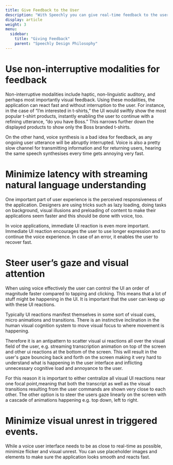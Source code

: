 ```yaml
---
title: Give Feedback to the User
description: "With Speechly you can give real-time feedback to the user while they talk."
display: article
weight: 3
menu:
  sidebar:
    title: "Giving Feedback"
    parent: "Speechly Design Philosophy"
---
```

# Use non-interruptive modalities for feedback

Non-interruptive modalities include haptic, non-linguistic auditory, and perhaps most importantly visual feedback. Using these modalities, the application can react fast and without interruption to the user. For instance, in the case of “I’m interested in t-shirts,” the UI would swiftly show the most popular t-shirt products, instantly enabling the user to continue with a refining utterance, ”do you have Boss.” This narrows further down the displayed products to show only the Boss branded t-shirts.

On the other hand, voice synthesis is a bad idea for feedback, as any ongoing user utterance will be abruptly interrupted. Voice is also a pretty slow channel for transmitting information and for returning users, hearing the same speech synthesises every time gets annoying very fast.

# Minimize latency with streaming natural language understanding

One important part of user experience is the perceived responsiveness of the application. Designers are using tricks such as lazy loading, doing tasks on background, visual illusions and preloading of content to make their applications seem faster and this should be done with voice, too.

In voice applications, immediate UI reaction is even more important. Immediate UI reaction encourages the user to use longer expression and to continue the voice experience. In case of an error, it enables the user to recover fast.

# Steer user’s gaze and visual attention

When using voice effectively the user can control the UI an order of magnitude faster compared to tapping and clicking. This means that a lot of stuff might be happening in the UI. It is important that the user can keep up with these UI reactions.

Typically UI reactions manifest themselves in some sort of visual cues, micro animations and transitions. There is an instinctive inclination in the human visual cognition system to move visual focus to where movement is happening.

Therefore it is an antipattern to scatter visual ui reactions all over the visual field of the user, e.g. streaming transcription animation on top of the screen and other ui reactions at the bottom of the screen. This will result in the user's gaze bouncing back and forth on the screen making it very hard to understand what is happening in the user interface and inflicting unnecessary cognitive load and annoyance to the user.

For this reason it is important to either centralize all visual UI reactions near one focal point,meaning that both the transcript as well as the visual transitions resulting from the user commands are shown very close to each other. The other option is to steer the users gaze linearly on the screen with a cascade of animations happening e.g. top down, left to right.

# Minimize visual unrest in triggered events.

While a voice user interface needs to be as close to real-time as possible, minimize flicker and visual unrest. You can use placeholder images and elements to make sure the application looks smooth and reacts fast.
